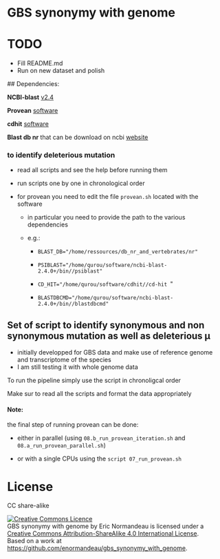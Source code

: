 # GBS synonymy with genome

# TODO

- Fill README.md
- Run on new dataset and polish

## Dependencies:

**NCBI-blast** [v2.4](ftp://ftp.ncbi.nlm.nih.gov/blast/executables/blast+/2.4.0/)

**Provean** [software](http://provean.jcvi.org/downloads.php)

**cdhit** [software](https://github.com/weizhongli/cdhit)

**Blast db nr** that can be download on ncbi [website](ftp://ftp.ncbi.nlm.nih.gov/blast/db/) 

### to identify deleterious mutation 

* read all scripts and see the help before running them
* run scripts one by one in chronological order
* for provean you need to edit the file `provean.sh` located with the software

  *  in particular you need to provide the path to the various dependencies
    * e.g.:

      * `BLAST_DB="/home/ressources/db_nr_and_vertebrates/nr" `

      * `PSIBLAST="/home/qurou/software/ncbi-blast-2.4.0+/bin//psiblast" `    

      * `CD_HIT="/home/qurou/software/cdhit//cd-hit `"                        

      * `BLASTDBCMD="/home/qurou/software/ncbi-blast-2.4.0+/bin//blastdbcmd"` 


## Set of script to identify synonymous and non synonymous mutation as well as deleterious µ

*   initially developped for GBS data and make use of reference genome and transcriptome of the species
*   I am still testing it with whole genome data

To run the pipeline simply use the script in chronoligcal order

Make sur to read all the scripts and format the data appropriately

#### Note:

the final step of running provean can be done:
*    either in parallel (using `08.b_run_provean_iteration.sh` and `08.a_run_provean_parallel.sh`)

*    or with a single CPUs using the `script 07_run_provean.sh`  

# License

CC share-alike

<a rel="license" href="http://creativecommons.org/licenses/by-sa/4.0/"><img alt="Creative Commons Licence" style="border-width:0" src="https://i.creativecommons.org/l/by-sa/4.0/88x31.png" /></a><br /><span xmlns:dct="http://purl.org/dc/terms/" property="dct:title">GBS synonymy with genome</span> by <span xmlns:cc="http://creativecommons.org/ns#" property="cc:attributionName">Eric Normandeau</span> is licensed under a <a rel="license" href="http://creativecommons.org/licenses/by-sa/4.0/">Creative Commons Attribution-ShareAlike 4.0 International License</a>.<br />Based on a work at <a xmlns:dct="http://purl.org/dc/terms/" href="https://github.com/enormandeau/gbs_synonymy_with_genome" rel="dct:source">https://github.com/enormandeau/gbs_synonymy_with_genome</a>.
